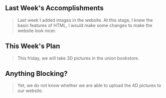 ## Last Week's Accomplishments

 > Last week I added images in the website. At this stage, I knew the basic features of HTML, I would make some changes to make the website look nicer.

 ## This Week's Plan

 > This friday, we will take 3D pictures in the union bookstore.

 ## Anything Blocking?

 > Yet, we do not know whether we are able to upload the 4D pictures to our website.
